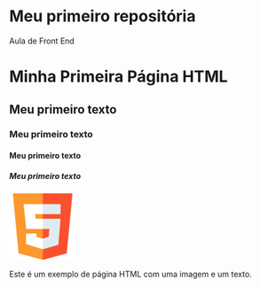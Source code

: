 # Meu primeiro repositória
Aula de Front End
 <!DOCTYPE html>
<html lang="pt-br">
<head>
    <meta charset="UTF-8">
    <meta name="viewport" content="width=device-width, initial-scale=1.0">
    <title>Exemplo de HTML com imagem e texto</title>
</head>
<body>
    <h1> Minha Primeira Página HTML </h1>
    <h2> Meu primeiro texto </h2>
    <h3> Meu primeiro texto </h3>
    <h4> Meu primeiro texto </h4>
    <h5> Meu primeiro texto </h5>
    <img src= "html5.png" alt = Exemplo de Imagem" height="120" width="120">
    <p> Este é um exemplo de página HTML com uma imagem e um texto. </p>
    
</body>
</html>

